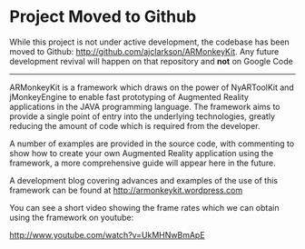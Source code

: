 # Project Moved to Github #

While this project is not under active development, the codebase has been moved to Github: http://github.com/ajclarkson/ARMonkeyKit. Any future development revival will happen on that repository and **not** on Google Code


---


ARMonkeyKit is a framework which draws on the power of NyARToolKit and jMonkeyEngine to enable fast prototyping of Augmented Reality applications in the JAVA programming language. The framework aims to provide a single point of entry into the underlying technologies, greatly reducing the amount of code which is required from the developer.

A number of examples are provided in the source code, with commenting to show how to create your own Augmented Reality application using the framework, a more comprehensive guide will appear here in the future.

A development blog covering advances and examples of the use of this framework can be found at http://armonkeykit.wordpress.com

You can see a short video showing the frame rates which we can obtain using the framework on youtube:

http://www.youtube.com/watch?v=UkMHNwBmApE
